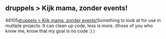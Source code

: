 <article><h2>druppels &#62; Kijk mama, zonder events!</h2><time><span class="day">4</span><span class="month">8</span><span class="year">105</span></time><a href="http://druppels.be/oudedruppels/002264.shtml">druppels > Kijk mama, zonder events!</a>Something to look at for use in multiple projects. It can clean up code, less is more. (those of you who know me, know that my goal is no code :) )</article>